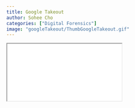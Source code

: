 ```yaml
---
title: Google Takeout
author: Sohee Cho
categories: ["Digital Forensics"]
image: "googleTakeout/ThumbGoogleTakeout.gif"
---
```


<iframe 
    src="{{ site.baseurl }}/assets/img/googleTakeout/googleTakeout.pdf" 
    class="submission_googleTakeout">
</iframe>